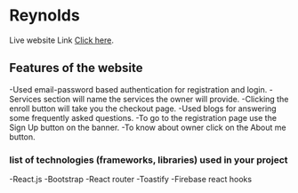 # Reynolds

Live website Link [Click here](https://reynolds-gym-thowhidulislam.netlify.app).

## Features of the website
-Used email-password based authentication for registration and login.
-Services section will name the services the owner will provide.
-Clicking the enroll button will take you the checkout page.
-Used blogs for answering some frequently asked questions.
-To go to the registration page use the Sign Up button on the banner.
-To know about owner click on the About me button.


### list of technologies (frameworks, libraries) used in your project
-React.js
-Bootstrap
-React router
-Toastify
-Firebase react hooks
